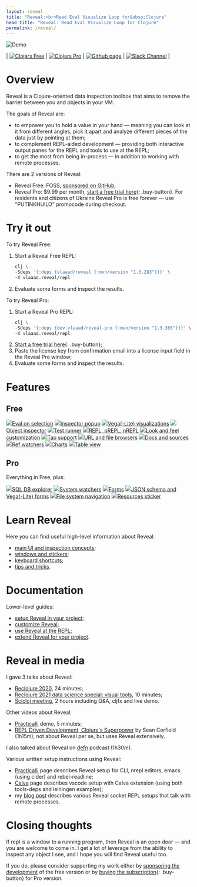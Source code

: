```yaml
---
layout: reveal
title: "Reveal:<br>Read Eval Visualize Loop for&nbsp;Clojure"
head_title: "Reveal: Read Eval Visualize Loop for Clojure"
permalink: /reveal/
---
```

![Demo](/assets/reveal/new-demo.gif)

| [![Clojars Free](https://img.shields.io/clojars/v/vlaaad/reveal.svg?logo=clojure&logoColor=white&style=for-the-badge&label=free)](https://clojars.org/vlaaad/reveal) | [![Clojars Pro](https://img.shields.io/clojars/v/dev.vlaaad/reveal-pro.svg?logo=clojure&logoColor=white&style=for-the-badge&label=pro)](https://clojars.org/dev.vlaaad/reveal-pro) | [![Github page](https://img.shields.io/badge/github-vlaaad%2Freveal-informational?logo=github&style=for-the-badge&label=)](https://github.com/vlaaad/reveal) | [![Slack Channel](https://img.shields.io/badge/slack-%20%23reveal-blue.svg?logo=slack&style=for-the-badge&label=)](https://clojurians.slack.com/messages/reveal/) |

# Overview

Reveal is a Clojure-oriented data inspection toolbox that aims to remove the barrier between you and objects in your VM. 

The goals of Reveal are:
- to empower you to hold a value in your hand — meaning you can look at it from different angles, pick it apart and analyze different pieces of the data just by pointing at them;
- to complement REPL-aided development — providing both interactive output panes for the REPL and tools to use at the REPL;
- to get the most from being in-process — in addition to working with remote processes.

There are 2 versions of Reveal:
- Reveal Free: FOSS, [sponsored on GitHub](https://github.com/sponsors/vlaaad);
- Reveal Pro: $9.99 per month, [start a free trial here](https://buy.stripe.com/8wM9Dz5bKand5ck3cc){: .buy-button}. For residents and citizens of Ukraine Reveal Pro is free forever — use "PUTINKHUILO" promocode during checkout.

# Try it out

To try Reveal Free:
1. Start a Reveal Free REPL:
    ```sh
    clj \
    -Sdeps '{:deps {vlaaad/reveal {:mvn/version "1.3.283"}}}' \
    -X vlaaad.reveal/repl
    ```
2. Evaluate some forms and inspect the results.

To try Reveal Pro:
1. Start a Reveal Pro REPL:
   ```sh
   clj \
   -Sdeps '{:deps {dev.vlaaad/reveal-pro {:mvn/version "1.3.365"}}}' \
   -X vlaaad.reveal/repl
   ```
2. [Start a free trial here](https://buy.stripe.com/8wM9Dz5bKand5ck3cc){: .buy-button};
3. Paste the license key from confirmation email into a license input field in the Reveal Pro window;
4. Evaluate some forms and inspect the results.

# Features

<div class="pricing">
    <h2 class="pricing-col1 pricing-row1">Free</h2>
    <a href="/reveal/feature/eval-on-selection" class="pricing-feature pricing-col1 pricing-row2"><img src="/assets/reveal/eval.png">Eval on selection</a>
    <a href="/reveal/feature/inspector-popup" class="pricing-feature pricing-col2 pricing-row2"><img src="/assets/reveal/popup.png">Inspector popup</a>
    <a href="/reveal/feature/vega" class="pricing-feature pricing-col1 pricing-row3"><img src="/assets/reveal/vega.png">Vega(-Lite) visualizations</a>
    <a href="/reveal/feature/java-bean" class="pricing-feature pricing-col2 pricing-row3"><img src="/assets/reveal/java-bean.png">Object inspector</a>
    <a href="/reveal/feature/test-runner" class="pricing-feature pricing-col1 pricing-row4"><img src="/assets/reveal/test.png">Test runner</a>
    <a href="/reveal/feature/repls" class="pricing-feature pricing-col2 pricing-row4"><img src="/assets/reveal/remote-prepl.png">REPL, pREPL, nREPL</a>
    <a href="/reveal/feature/customization" class="pricing-feature pricing-col1 pricing-row5"><img src="/assets/reveal/light-theme-2.png">Look and feel customization</a>
    <a href="/reveal/feature/tap" class="pricing-feature pricing-col2 pricing-row5"><img src="/assets/reveal/tap.png">Tap support</a>
    <a href="/reveal/feature/browsers" class="pricing-feature pricing-col1 pricing-row6"><img src="/assets/reveal/browser.png">URL and file browsers</a>
    <a href="/reveal/feature/docs-and-sources" class="pricing-feature pricing-col2 pricing-row6"><img src="/assets/reveal/docs.png">Docs and sources</a>
    <a href="/reveal/feature/ref-watchers" class="pricing-feature pricing-col1 pricing-row7"><img src="/assets/reveal/watch.png">Ref watchers</a>
    <a href="/reveal/feature/charts" class="pricing-feature pricing-col2 pricing-row7"><img src="/assets/reveal/charts.png">Charts</a>
    <a href="/reveal/feature/table" class="pricing-feature pricing-col1 pricing-row8"><img src="/assets/reveal/tables.png">Table view</a>
    <div class="pricing-col3 pricing-row1">
        <h2>Pro</h2>
        <p>Everything in Free, plus:</p>
    </div>
    <a href="/reveal/feature/sql" class="pricing-feature pricing-col3 pricing-row2"><img src="/assets/reveal/db.png">SQL DB explorer</a>
    <a href="/reveal/feature/system-watchers" class="pricing-feature pricing-col3 pricing-row3"><img src="/assets/reveal/sys.png">System watchers</a>
    <a href="/reveal/feature/spec-forms" class="pricing-feature pricing-col3 pricing-row4"><img src="/assets/reveal/spec-forms.png">Forms</a>
    <a href="/reveal/feature/json-schema-forms" class="pricing-feature pricing-col3 pricing-row5"><img src="/assets/reveal/vega-form.png">JSON schema and Vega(-Lite) forms</a>
    <a href="/reveal/feature/fs" class="pricing-feature pricing-col3 pricing-row6"><img src="/assets/reveal/fs.png">File system navigation</a>
    <a href="/reveal/feature/resource-watchers" class="pricing-feature pricing-col3 pricing-row7"><img src="/assets/reveal/resources.png">Resources sticker</a>
</div>

# Learn Reveal

Here you can find useful high-level information about Reveal:
- [main UI and inspection concepts](/reveal/main-concepts);
- [windows and stickers](/reveal/windows-and-stickers);
- [keyboard shortcuts](/reveal/keyboard-shortcuts);
- [tips and tricks](/reveal/tips-and-tricks).

# Documentation

Lower-level guides:
- [setup Reveal in your project](/reveal/setup);
- [customize Reveal](/reveal/customize);
- [use Reveal at the REPL](/reveal/use);
- [extend Reveal for your project](/reveal/extend).

# Reveal in media

I gave 3 talks about Reveal:
- [Reclojure 2020](https://www.youtube.com/watch?v=jq-7aiXPRKs), 24 minutes;
- [Reclojure 2021 data science special: visual tools](https://youtu.be/lqb4XlFI-08?t=1220), 10 minutes;
- [Scicloj meeting](https://www.youtube.com/watch?v=hm7LoqvaYXk), 2 hours including Q&A, cljfx and live demo.

Other videos about Reveal:
- [Practicalli](https://www.youtube.com/watch?v=1jy09_16EeY) demo, 5 minutes;
- [REPL Driven Development, Clojure's Superpower](https://www.youtube.com/watch?v=gIoadGfm5T8) by Sean Corfield (1h15m), not about Reveal per se, but uses Reveal extensively.

I also talked about Reveal on [defn](https://soundcloud.com/defn-771544745/65-vlad-protsenko) podcast (1h30m).

Various written setup instructions using Reveal:
- [Practicalli](https://practical.li/clojure/clojure-cli/data-browsers/reveal.html) page describes Reveal setup for CLI, nrepl editors, emacs (using cider) and rebel-readline;
- [Calva](https://calva.io/reveal/) page describes vscode setup with Calva extension (using both tools-deps and leiningen examples);
- my [blog post](/reveal-repls-and-networking) describes various Reveal socket REPL setups that talk with remote processes.

# Closing thoughts

If repl is a window to a running program, then Reveal is an open door — and you are welcome to come in. I get a lot of leverage from the ability to inspect any object I see, and I hope you will find Reveal useful too.

If you do, please consider supporting my work either by [sponsoring the development](https://github.com/sponsors/vlaaad) of the free version or by [buying the subscription](https://buy.stripe.com/8wM9Dz5bKand5ck3cc){: .buy-button} for Pro version.
